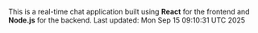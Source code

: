 This is a real-time chat application built using **React** for the frontend and **Node.js** for the backend.
Last updated: Mon Sep 15 09:10:31 UTC 2025
